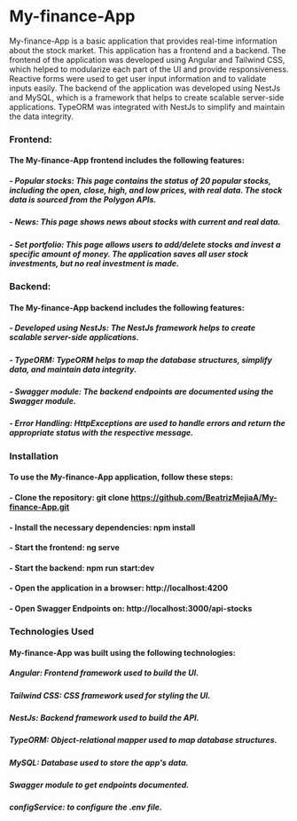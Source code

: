 # My-finance-App

My-finance-App is a basic application that provides real-time information about the stock market. This application has a frontend and a backend. 
The frontend of the application was developed using Angular and Tailwind CSS, which helped to modularize each part of the UI and provide responsiveness. 
Reactive forms were used to get user input information and to validate inputs easily. 
The backend of the application was developed using NestJs and MySQL, which is a framework that helps to create scalable server-side applications. 
TypeORM was integrated with NestJs to simplify and maintain the data integrity.

### Frontend:
#### The My-finance-App frontend includes the following features:

##### - Popular stocks: This page contains the status of 20 popular stocks, including the open, close, high, and low prices, with real data. The stock data is sourced from the Polygon APIs.
##### - News: This page shows news about stocks with current and real data.
##### - Set portfolio: This page allows users to add/delete stocks and invest a specific amount of money. The application saves all user stock investments, but no real investment is made.

### Backend:
#### The My-finance-App backend includes the following features:

##### - Developed using NestJs: The NestJs framework helps to create scalable server-side applications.
##### - TypeORM: TypeORM helps to map the database structures, simplify data, and maintain data integrity.
##### - Swagger module: The backend endpoints are documented using the Swagger module.
##### - Error Handling: HttpExceptions are used to handle errors and return the appropriate status with the respective message.


### Installation
#### To use the My-finance-App application, follow these steps:

#### - Clone the repository: git clone https://github.com/BeatrizMejiaA/My-finance-App.git
#### - Install the necessary dependencies: npm install
#### - Start the frontend: ng serve
#### - Start the backend: npm run start:dev
#### - Open the application in a browser: http://localhost:4200
#### - Open Swagger Endpoints on: http://localhost:3000/api-stocks

### Technologies Used
#### My-finance-App was built using the following technologies:

##### Angular: Frontend framework used to build the UI.
##### Tailwind CSS: CSS framework used for styling the UI.
##### NestJs: Backend framework used to build the API.
##### TypeORM: Object-relational mapper used to map database structures.
##### MySQL: Database used to store the app's data.
##### Swagger module to get endpoints documented.
##### configService: to configure the .env file.
